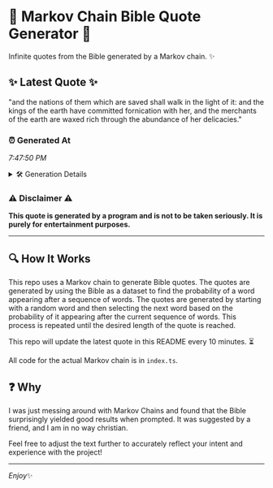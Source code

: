 # 📖 Markov Chain Bible Quote Generator 📖

Infinite quotes from the Bible generated by a Markov chain. ✨

## ✨ Latest Quote ✨
"and the nations of them which are saved shall walk in the light of it: and the kings of the earth have committed fornication with her, and the merchants of the earth are waxed rich through the abundance of her delicacies."

### ⏰ Generated At
*7:47:50 PM*

<details>
    <summary>🛠️ Generation Details</summary>
    <p>
        <strong>🌱 Seed:</strong> and<br>
        <strong>🔄 Iterations:</strong> 40<br>
        <strong>📜 Context History:</strong><br>[ and ]: the<br>[ and, the ]: nations<br>[ and, the, nations ]: of<br>[ and, the, nations, of ]: them<br>[ and, the, nations, of, them ]: which<br>[ and, the, nations, of, them, which ]: are<br>[ the, nations, of, them, which, are ]: saved<br>[ nations, of, them, which, are, saved ]: shall<br>[ of, them, which, are, saved, shall ]: walk<br>[ them, which, are, saved, shall, walk ]: in<br>[ which, are, saved, shall, walk, in ]: the<br>[ are, saved, shall, walk, in, the ]: light<br>[ saved, shall, walk, in, the, light ]: of<br>[ shall, walk, in, the, light, of ]: it:<br>[ walk, in, the, light, of, it: ]: and<br>[ in, the, light, of, it:, and ]: the<br>[ the, light, of, it:, and, the ]: kings<br>[ light, of, it:, and, the, kings ]: of<br>[ of, it:, and, the, kings, of ]: the<br>[ it:, and, the, kings, of, the ]: earth<br>[ and, the, kings, of, the, earth ]: have<br>[ the, kings, of, the, earth, have ]: committed<br>[ kings, of, the, earth, have, committed ]: fornication<br>[ of, the, earth, have, committed, fornication ]: with<br>[ the, earth, have, committed, fornication, with ]: her,<br>[ earth, have, committed, fornication, with, her, ]: and<br>[ have, committed, fornication, with, her,, and ]: the<br>[ committed, fornication, with, her,, and, the ]: merchants<br>[ fornication, with, her,, and, the, merchants ]: of<br>[ with, her,, and, the, merchants, of ]: the<br>[ her,, and, the, merchants, of, the ]: earth<br>[ and, the, merchants, of, the, earth ]: are<br>[ the, merchants, of, the, earth, are ]: waxed<br>[ merchants, of, the, earth, are, waxed ]: rich<br>[ of, the, earth, are, waxed, rich ]: through<br>[ the, earth, are, waxed, rich, through ]: the<br>[ earth, are, waxed, rich, through, the ]: abundance<br>[ are, waxed, rich, through, the, abundance ]: of<br>[ waxed, rich, through, the, abundance, of ]: her<br>[ rich, through, the, abundance, of, her ]: delicacies.<br>
    </p>
</details>

### ⚠️ Disclaimer ⚠️
**This quote is generated by a program and is not to be taken seriously. It is purely for entertainment purposes.**

---

## 🔍 How It Works

This repo uses a Markov chain to generate Bible quotes. The quotes are generated by using the Bible as a dataset to find the probability of a word appearing after a sequence of words. The quotes are generated by starting with a random word and then selecting the next word based on the probability of it appearing after the current sequence of words. This process is repeated until the desired length of the quote is reached.

This repo will update the latest quote in this README every 10 minutes. ⏳

All code for the actual Markov chain is in `index.ts`.

## ❓ Why

I was just messing around with Markov Chains and found that the Bible surprisingly yielded good results when prompted. 
It was suggested by a friend, and I am in no way christian.

Feel free to adjust the text further to accurately reflect your intent and experience with the project!

---

*Enjoy*✨
